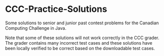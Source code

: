 # CCC-Practice-Solutions
Some solutions to senior and junior past contest problems for the Canadian Computing Challenge in Java. 

Note that some of these solutions will not work correctly in the CCC grader. The grader contains many incorrect test cases and these solutions have been locally verified to be correct based on the downloadable test cases. 
